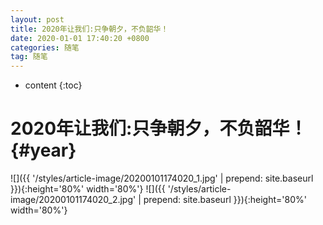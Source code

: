 ```yaml
---
layout: post
title: 2020年让我们:只争朝夕，不负韶华！
date: 2020-01-01 17:40:20 +0800
categories: 随笔
tag: 随笔
---
```


* content
{:toc}


<!-- ![]({{ '/styles/article-image/20200101174020_1.jpg' | prepend: site.baseurl }}){:height='80%' width='80%'} -->

2020年让我们:只争朝夕，不负韶华！			{#year}
================================

![]({{ '/styles/article-image/20200101174020_1.jpg' | prepend: site.baseurl }}){:height='80%' width='80%'}
![]({{ '/styles/article-image/20200101174020_2.jpg' | prepend: site.baseurl }}){:height='80%' width='80%'}